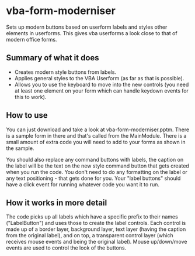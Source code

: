 # vba-form-moderniser
Sets up modern buttons based on userform labels and styles other elements in userforms.
This  gives vba userforms a look close to that of modern office forms.

## Summary of what it does
* Creates modern style buttons from labels.
* Applies general styles to the VBA Userform (as far as that is possible).
* Allows you to use the keyboard to move into the new controls (you need at least one element on your form which can handle keydown events for this to work).

## How to use
You can just download and take a look at vba-form-moderniser.pptm. There is a sample form in there and that's called from the MainModule. There is a small amount of extra code you will need to add to your forms as shown in the sample.

You should also replace any command buttons with labels, the caption on the label will be the text on the new style command button that gets created when you run the code. You don't need to do any formatting on the label or any text positioning - that gets done for you. Your "label buttons" should have a click event for running whatever code you want it to run.

## How it works in more detail
The code picks up all labels which have a specific prefix to their names ("LabelButton") and uses those to create the label controls. Each control is made up of a border layer, background layer, text layer (having the caption from the original label), and on top, a transparent control layer (which receives mouse events and being the original label). Mouse up/down/move events are used to control the look of the buttons.


